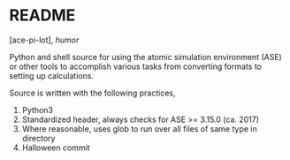 # README

[ace-pi-lot], *humor*

Python and shell source for using the atomic simulation environment (ASE) or
other tools to accomplish various tasks from converting formats to setting up
calculations.

Source is written with the following practices,

1) Python3
2) Standardized header, always checks for ASE >= 3.15.0 (ca. 2017)
3) Where reasonable, uses glob to run over all files of same type in directory
4) Halloween commit

